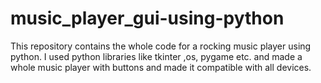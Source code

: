 # music_player_gui-using-python
This repository contains the whole code  for a rocking music player using python. I used python libraries like tkinter ,os, pygame etc. and made a whole music player with buttons and made it compatible with all devices. 
